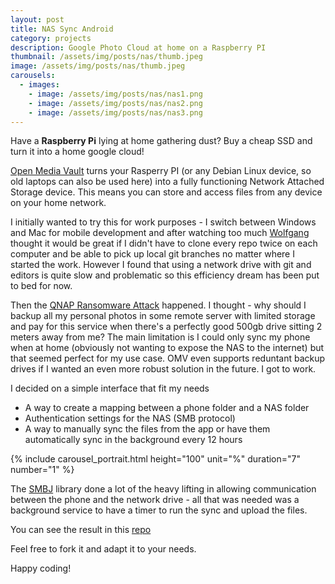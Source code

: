 ```yaml
---
layout: post
title: NAS Sync Android
category: projects
description: Google Photo Cloud at home on a Raspberry PI
thumbnail: /assets/img/posts/nas/thumb.jpeg
image: /assets/img/posts/nas/thumb.jpeg
carousels:
  - images: 
    - image: /assets/img/posts/nas/nas1.png
    - image: /assets/img/posts/nas/nas2.png
    - image: /assets/img/posts/nas/nas3.png
---
```


Have a <b>Raspberry Pi</b> lying at home gathering dust?
Buy a cheap SSD and turn it into a home google cloud!

[Open Media Vault](https://www.openmediavault.org/)
turns your Rasperry PI (or any Debian Linux device, so old laptops
can also be used here) into a fully functioning 
Network Attached Storage device.
This means you can store and access files from any device
on your home network.

I initially wanted to try this for work purposes - 
I switch between Windows and Mac for mobile development
and after watching too much 
[Wolfgang](https://www.youtube.com/@WolfgangsChannel)
thought it would be great if I didn't have to clone
every repo twice on each computer and be able to pick up
local git branches no matter where I started the work.
However I found that using a network drive with git and editors
is quite slow and problematic so this efficiency dream
has been put to bed for now.

Then the 
[QNAP Ransomware Attack](https://www.reddit.com/r/lexfridman/comments/sdtsjn/lex_fridman_on_instagram_i_just_got_hacked/)
happened.
I thought - why should I backup all my personal photos in some remote server
with limited storage and pay for this service when there's a perfectly good
500gb drive sitting 2 meters away from me?
The main limitation is I could only sync my phone when at home
(obviously not wanting to expose the NAS to the internet)
but that seemed perfect for my use case.
OMV even supports reduntant backup drives if I wanted an
even more robust solution in the future.
I got to work.

I decided on a simple interface that fit my needs
- A way to create a mapping between a phone folder and a NAS folder
- Authentication settings for the NAS (SMB protocol)
- A way to manually sync the files from the app or have them automatically 
sync in the background every 12 hours

{% include carousel_portrait.html height="100" unit="%" duration="7" number="1" %}

The [SMBJ](https://github.com/hierynomus/smbj)
library done a lot of the heavy lifting
in allowing communication between the phone and
the network drive - all that was needed was a background
service to have a timer to run the sync and upload the files.

You can see the result in this [repo](https://github.com/thejester129/nas-sync-android)

Feel free to fork it and adapt it to your needs.

Happy coding!


